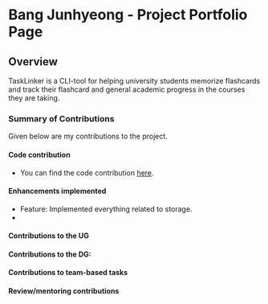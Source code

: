 # Bang Junhyeong - Project Portfolio Page

## Overview

TaskLinker is a CLI-tool for helping university students memorize flashcards and track their flashcard and general academic progress in the courses they are taking.

### Summary of Contributions

Given below are my contributions to the project.

#### Code contribution
- You can find the code contribution [here](https://nus-cs2113-ay2324s1.github.io/tp-dashboard/?search=&sort=groupTitle&sortWithin=title&timeframe=commit&mergegroup=&groupSelect=groupByRepos&breakdown=true&checkedFileTypes=docs~functional-code~test-code&since=2023-09-22&tabOpen=true&tabType=authorship&tabAuthor=junhyeong0411&tabRepo=AY2324S1-CS2113-F11-3%2Ftp%5Bmaster%5D&authorshipIsMergeGroup=false&authorshipFileTypes=docs~functional-code~test-code&authorshipIsBinaryFileTypeChecked=false&authorshipIsIgnoredFilesChecked=false).

#### Enhancements implemented
- Feature: Implemented everything related to storage.
- 

#### Contributions to the UG

#### Contributions to the DG:

#### Contributions to team-based tasks

#### Review/mentoring contributions
